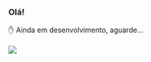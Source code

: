 ### Olá!

✋ Ainda em desenvolvimento, aguarde...<br></br>
<a href="#">
  <img align="center" src="https://github-readme-stats.vercel.app/api?username=Shulchl&show_icons=true&theme=dark" />
</a>
<!--
<a href="#">
  <img align="center" src="https://github-readme-stats.vercel.app/api/pin/?username=Shulchl&repo=Kiniga-Leveling" />
</a>


**Shulchl/Shulchl** is a ✨ _special_ ✨ repository because its `README.md` (this file) appears on your GitHub profile.

Here are some ideas to get you started:

- 🔭 I’m currently working on ...
- 🌱 I’m currently learning ...
- 👯 I’m looking to collaborate on ...
- 🤔 I’m looking for help with ...
- 💬 Ask me about ...
- 📫 How to reach me: ...
- 😄 Pronouns: ...
- ⚡ Fun fact: ...
-->
